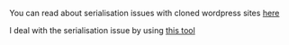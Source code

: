 You can read about serialisation issues with cloned wordpress sites [here](https://wpengine.com/support/wordpress-serialized-data/)

I deal with the serialisation issue by using [this tool](https://github.com/astockwell/serfix)



